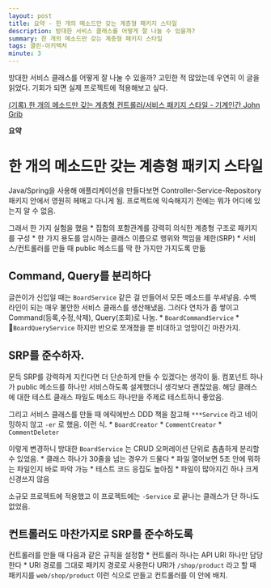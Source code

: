 ```yaml
---
layout: post
title: 요약 - 한 개의 메소드만 갖는 계층형 패키지 스타일
description: 방대한 서비스 클래스를 어떻게 잘 나눌 수 있을까?
summary: 한 개의 메소드만 갖는 계층형 패키지 스타일
tags: 클린-아키텍처
minute: 3
---
```


방대한 서비스 클래스를 어떻게 잘 나눌 수 있을까? 고민한 적 많았는데 우연히 이 글을 읽었다. 기회가 되면 실제 프로젝트에 적용해보고 싶다.

[(기록) 한 개의 메소드만 갖는 계층형 컨트롤러/서비스 패키지 스타일 - 기계인간 John Grib](https://johngrib.github.io/wiki/article/hierarchical-controller-package-structure/#fn:c-s-r-blame)

**요약**

# 한 개의 메소드만 갖는 계층형 패키지 스타일
Java/Spring을 사용해 애플리케이션을 만들다보면 Controller-Service-Repository 패키지 안에서 영원히 헤매고 다니게 됨. 프로젝트에 익숙해지기 전에는 뭐가 어디에 있는지 알 수 없음.

그래서 한 가지 실험을 했음
	* 집합의 포함관계를 강력히 의식한 계층형 구조로 패키지를 구성
	* 한 가지 용도를 암시하는 클래스 이름으로 행위와 책임을 제한(SRP)
	* 서비스/컨트롤러를 만들 때 public 메소드를 딱 한 가지만 가지도록 만듦

## Command, Query를 분리하다
글쓴이가 신입일 때는 `BoardService`  같은 걸 만들어서 모든 메소드를 쑤셔넣음.
수백 라인이 되는 매우 불안한 서비스 클래스를 생산해냈음.
그러다 연차가 좀 쌓이고 Command(등록,수정,삭제), Query(조회)로 나눔.
	* `BoardCommandService`
	* `BoardQueryService`
하지만 반으로 쪼개졌을 뿐 비대하고 엉망이긴 마찬가지.

## SRP를 준수하자.
문득 SRP를 강력하게 지킨다면 더 단순하게 만들 수 있겠다는 생각이 듦.
컴포넌트 하나가 public 메소드를 하나만 서비스하도록 설계했더니 생각보다 괜찮았음.
해당 클래스에 대한 테스트 클래스 파일도 메소드 하나만을 주제로 테스트하니 좋았음.

그리고 서비스 클래스를 만들 때 에릭에반스 DDD 책을 참고해  `***Service` 라고 네이밍하지 않고 `-er` 로 했음.
이런 식.
	* `BoardCreator`
	* `CommentCreator` 
	* `CommentDeleter` 

이렇게 변경하니 방대한 `BoardService` 는 CRUD 오퍼레이션 단위로 촘촘하게 분리할 수 있었음.
	* 클래스 하나가 30줄을 넘는 경우가 드물다
	* 파일 열어보면 5초 안에 뭐하는 파일인지 바로 파악 가능
	* 테스트 코드 응집도 높아짐
	* 파일이 많아지긴 하나 크게 신경쓰지 않음

소규모 프로젝트에 적용했고 이 프로젝트에는 `-Service` 로 끝나는 클래스가 단 하나도 없었음.

## 컨트롤러도 마찬가지로 SRP를 준수하도록
컨트롤러를 만들 때 다음과 같은 규칙을 설정함
 	* 컨트롤러 하나는 API URI 하나만 담당한다
 	* URI 경로를 그대로 패키지 경로로 사용한다
URI가 `/shop/product` 라고 할 때 패키지를 `web/shop/product` 이런 식으로 만들고 컨트롤러를 이 안에 배치. 